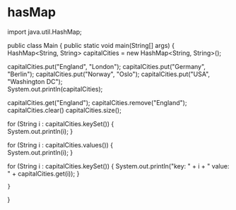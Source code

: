 # hasMap
import java.util.HashMap; 

public class Main { public static void main(String[] args) {     
HashMap<String, String> capitalCities = new HashMap<String, String>(); 

capitalCities.put("England", "London"); 
capitalCities.put("Germany", "Berlin"); 
capitalCities.put("Norway", "Oslo"); 
capitalCities.put("USA", "Washington DC");         
System.out.println(capitalCities);

capitalCities.get("England"); capitalCities.remove("England");         
capitalCities.clear()
capitalCities.size();

for (String i : capitalCities.keySet()) {             
System.out.println(i);
        }

for (String i : capitalCities.values()) {            
System.out.println(i);
        }

for (String i : capitalCities.keySet())
{ 
System.out.println("key: " + i + " value: " + capitalCities.get(i));         }

    }
}
